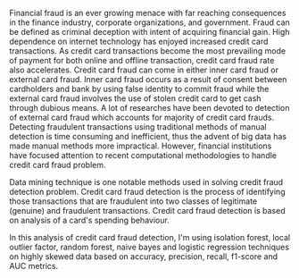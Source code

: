 Financial fraud is an ever growing menace with far reaching consequences in the finance industry, corporate organizations, and government. 
Fraud can be defined as criminal deception with intent of acquiring financial gain. High dependence on internet technology has enjoyed increased credit card transactions. As credit card transactions become the most prevailing mode of payment for both online and offline transaction, credit card fraud rate also accelerates. Credit card fraud can come in either inner card fraud or external card fraud. Inner card fraud occurs as a result of consent between cardholders and bank by using false identity to commit fraud while the external card fraud involves the use of stolen credit card to get cash through dubious means. A lot of researches have been devoted to detection of external card fraud which accounts for majority of credit card frauds. Detecting fraudulent transactions using traditional methods of manual detection is time consuming and inefficient, thus the advent of big data has made manual methods more impractical. However, financial institutions have focused attention to recent computational methodologies to handle credit card fraud problem.

Data mining technique is one notable methods used in solving credit fraud detection problem. Credit card fraud detection is the process of identifying those transactions that are fraudulent into two classes of legitimate (genuine) and fraudulent transactions. Credit card fraud detection is based on analysis of a card's spending behaviour. 

In this analysis of credit card fraud detection, I'm using isolation forest, local outlier factor, random forest, naive bayes and logistic regression techniques on highly skewed data based on accuracy, precision, recall, f1-score and AUC metrics. 
